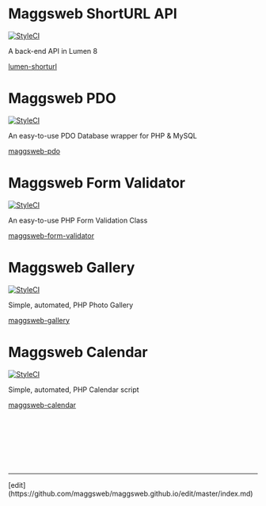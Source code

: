 # Maggsweb ShortURL API

[![StyleCI](https://github.styleci.io/repos/319776559/shield?branch=master)](https://github.styleci.io/repos/319776559?branch=master)

A back-end API in Lumen 8

[lumen-shorturl](http://maggsweb.github.io/lumen-shorturl/)



# Maggsweb PDO

[![StyleCI](https://github.styleci.io/repos/50177395/shield?branch=master)](https://github.styleci.io/repos/50177395)

An easy-to-use PDO Database wrapper for PHP & MySQL

[maggsweb-pdo](http://maggsweb.github.io/maggsweb-pdo/)



# Maggsweb Form Validator

[![StyleCI](https://github.styleci.io/repos/108392626/shield?branch=master)](https://github.styleci.io/repos/108392626)

An easy-to-use PHP Form Validation Class

[maggsweb-form-validator](https://maggsweb.github.io/maggsweb-form-validator/)



# Maggsweb Gallery

[![StyleCI](https://github.styleci.io/repos/169919219/shield?branch=master)](https://github.styleci.io/repos/169919219)

Simple, automated, PHP Photo Gallery

[maggsweb-gallery](https://maggsweb.github.io/maggsweb-gallery/)



# Maggsweb Calendar

[![StyleCI](https://github.styleci.io/repos/216923779/shield?branch=master)](https://github.styleci.io/repos/216923779)

Simple, automated, PHP Calendar script

[maggsweb-calendar](https://maggsweb.github.io/maggsweb-calendar/)


<br>
<br>
<br>
<br>
<br>
<br>
<hr>
[edit](https://github.com/maggsweb/maggsweb.github.io/edit/master/index.md)

